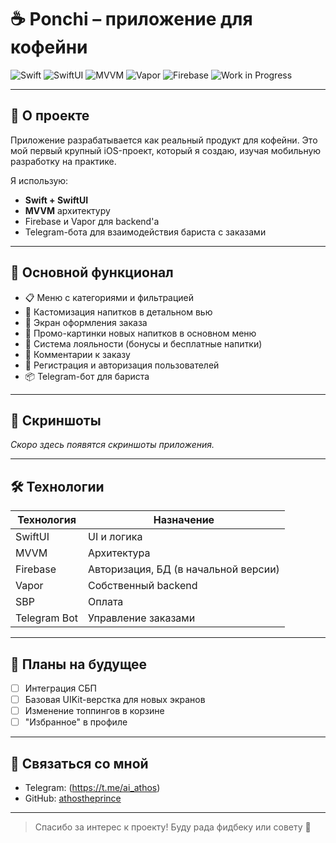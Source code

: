 # ☕ Ponchi – приложение для кофейни

![Swift](https://img.shields.io/badge/Swift-FA7343?logo=swift&logoColor=white)
![SwiftUI](https://img.shields.io/badge/SwiftUI-orange?logo=swift&logoColor=white)
![MVVM](https://img.shields.io/badge/Architecture-MVVM-blueviolet)
![Vapor](https://img.shields.io/badge/Backend-Vapor-0A0A0A)
![Firebase](https://img.shields.io/badge/Firebase-yellow?logo=firebase&logoColor=white)
![Work in Progress](https://img.shields.io/badge/status-WIP-yellow)

---

## 👋 О проекте

Приложение разрабатывается как реальный продукт для кофейни. Это мой первый крупный iOS-проект, который я создаю, изучая мобильную разработку на практике.

Я использую:
- **Swift + SwiftUI**
- **MVVM** архитектуру
- Firebase и Vapor для backend'а
- Telegram-бота для взаимодействия бариста с заказами

---

## 📱 Основной функционал

- 📋 Меню с категориями и фильтрацией
- 🛒 Кастомизация напитков в детальном вью
- 🧾 Экран оформления заказа
- 🌠 Промо-картинки новых напитков в основном меню
- 🎁 Система лояльности (бонусы и бесплатные напитки)
- 💬 Комментарии к заказу
- 🔐 Регистрация и авторизация пользователей
- 📦 Telegram-бот для бариста

---

## 📸 Скриншоты

_Скоро здесь появятся скриншоты приложения._

---

## 🛠 Технологии

| Технология | Назначение |
|------------|-------------|
| SwiftUI    | UI и логика |
| MVVM       | Архитектура |
| Firebase   | Авторизация, БД (в начальной версии) |
| Vapor      | Собственный backend |
| SBP        | Оплата |
| Telegram Bot | Управление заказами |

---

## 🔧 Планы на будущее

- [ ] Интеграция СБП
- [ ] Базовая UIKit-верстка для новых экранов
- [ ] Изменение топпингов в корзине
- [ ] "Избранное" в профиле 

---

## 🤝 Связаться со мной

- Telegram: (https://t.me/ai_athos)
- GitHub: [athostheprince](https://github.com/athostheprince)

---

> Спасибо за интерес к проекту! Буду рада фидбеку или совету 🙌
<!--
**athostheprince/athostheprince** is a ✨ _special_ ✨ repository because its `README.md` (this file) appears on your GitHub profile.

Here are some ideas to get you started:

- 🔭 I’m currently working on ...
- 🌱 I’m currently learning ...
- 👯 I’m looking to collaborate on ...
- 🤔 I’m looking for help with ...
- 💬 Ask me about ...
- 📫 How to reach me: ...
- 😄 Pronouns: ...
- ⚡ Fun fact: ...
-->
